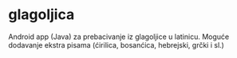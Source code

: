 # glagoljica
Android app (Java) za prebacivanje iz glagoljice u latinicu. Moguće dodavanje ekstra pisama (ćirilica, bosanćica, hebrejski, grčki i sl.)
